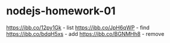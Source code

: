 # nodejs-homework-01

https://ibb.co/12py1Gk - list
https://ibb.co/JpH6qWP - find
https://ibb.co/bdqH5xs - add
https://ibb.co/BGNMHh8 - remove
